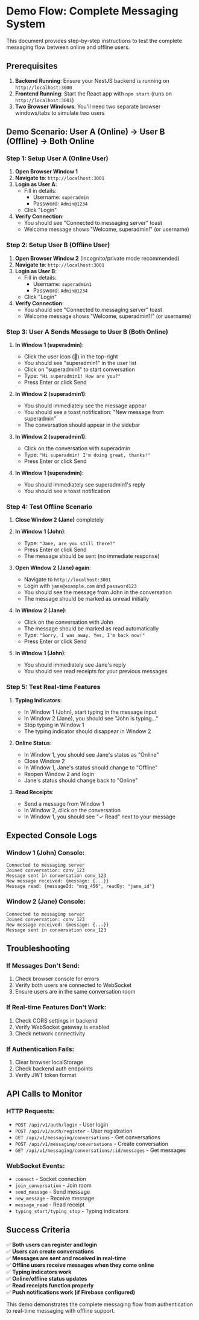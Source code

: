 # Demo Flow: Complete Messaging System

This document provides step-by-step instructions to test the complete messaging flow between online and offline users.

## Prerequisites

1. **Backend Running**: Ensure your NestJS backend is running on `http://localhost:3000`
2. **Frontend Running**: Start the React app with `npm start` (runs on `http://localhost:3001`)
3. **Two Browser Windows**: You'll need two separate browser windows/tabs to simulate two users

## Demo Scenario: User A (Online) → User B (Offline) → Both Online

### Step 1: Setup User A (Online User)

1. **Open Browser Window 1**
2. **Navigate to**: `http://localhost:3001`
3. **Login as User A**:
   - Fill in details:
     - Username: `superadmin`
     - Password: `Admin@1234`
   - Click "Login"
4. **Verify Connection**:
   - You should see "Connected to messaging server" toast
   - Welcome message shows "Welcome, superadmin!" (or username)

### Step 2: Setup User B (Offline User)

1. **Open Browser Window 2** (incognito/private mode recommended)
2. **Navigate to**: `http://localhost:3001`
3. **Login as User B**:
   - Fill in details:
     - Username: `superadmin1`
     - Password: `Admin@1234`
   - Click "Login"
4. **Verify Connection**:
   - You should see "Connected to messaging server" toast
   - Welcome message shows "Welcome, superadmin1!" (or username)

### Step 3: User A Sends Message to User B (Both Online)

1. **In Window 1 (superadmin)**:
   - Click the user icon (👤) in the top-right
   - You should see "superadmin1" in the user list
   - Click on "superadmin1" to start conversation
   - Type: `"Hi superadmin1! How are you?"`
   - Press Enter or click Send

2. **In Window 2 (superadmin1)**:
   - You should immediately see the message appear
   - You should see a toast notification: "New message from superadmin"
   - The conversation should appear in the sidebar

3. **In Window 2 (superadmin1)**:
   - Click on the conversation with superadmin
   - Type: `"Hi superadmin! I'm doing great, thanks!"`
   - Press Enter or click Send

4. **In Window 1 (superadmin)**:
   - You should immediately see superadmin1's reply
   - You should see a toast notification

### Step 4: Test Offline Scenario

1. **Close Window 2 (Jane)** completely
2. **In Window 1 (John)**:
   - Type: `"Jane, are you still there?"`
   - Press Enter or click Send
   - The message should be sent (no immediate response)

3. **Open Window 2 (Jane) again**:
   - Navigate to `http://localhost:3001`
   - Login with `jane@example.com` and `password123`
   - You should see the message from John in the conversation
   - The message should be marked as unread initially

4. **In Window 2 (Jane)**:
   - Click on the conversation with John
   - The message should be marked as read automatically
   - Type: `"Sorry, I was away. Yes, I'm back now!"`
   - Press Enter or click Send

5. **In Window 1 (John)**:
   - You should immediately see Jane's reply
   - You should see read receipts for your previous messages

### Step 5: Test Real-time Features

1. **Typing Indicators**:
   - In Window 1 (John), start typing in the message input
   - In Window 2 (Jane), you should see "John is typing..."
   - Stop typing in Window 1
   - The typing indicator should disappear in Window 2

2. **Online Status**:
   - In Window 1, you should see Jane's status as "Online"
   - Close Window 2
   - In Window 1, Jane's status should change to "Offline"
   - Reopen Window 2 and login
   - Jane's status should change back to "Online"

3. **Read Receipts**:
   - Send a message from Window 1
   - In Window 2, click on the conversation
   - In Window 1, you should see "✓ Read" next to your message

## Expected Console Logs

### Window 1 (John) Console:
```
Connected to messaging server
Joined conversation: conv_123
Message sent in conversation conv_123
New message received: {message: {...}}
Message read: {messageId: "msg_456", readBy: "jane_id"}
```

### Window 2 (Jane) Console:
```
Connected to messaging server
Joined conversation: conv_123
New message received: {message: {...}}
Message sent in conversation conv_123
```

## Troubleshooting

### If Messages Don't Send:
1. Check browser console for errors
2. Verify both users are connected to WebSocket
3. Ensure users are in the same conversation room

### If Real-time Features Don't Work:
1. Check CORS settings in backend
2. Verify WebSocket gateway is enabled
3. Check network connectivity

### If Authentication Fails:
1. Clear browser localStorage
2. Check backend auth endpoints
3. Verify JWT token format

## API Calls to Monitor

### HTTP Requests:
- `POST /api/v1/auth/login` - User login
- `POST /api/v1/auth/register` - User registration
- `GET /api/v1/messaging/conversations` - Get conversations
- `POST /api/v1/messaging/conversations` - Create conversation
- `GET /api/v1/messaging/conversations/:id/messages` - Get messages

### WebSocket Events:
- `connect` - Socket connection
- `join_conversation` - Join room
- `send_message` - Send message
- `new_message` - Receive message
- `message_read` - Read receipt
- `typing_start/typing_stop` - Typing indicators

## Success Criteria

✅ **Both users can register and login**  
✅ **Users can create conversations**  
✅ **Messages are sent and received in real-time**  
✅ **Offline users receive messages when they come online**  
✅ **Typing indicators work**  
✅ **Online/offline status updates**  
✅ **Read receipts function properly**  
✅ **Push notifications work (if Firebase configured)**  

This demo demonstrates the complete messaging flow from authentication to real-time messaging with offline support.
